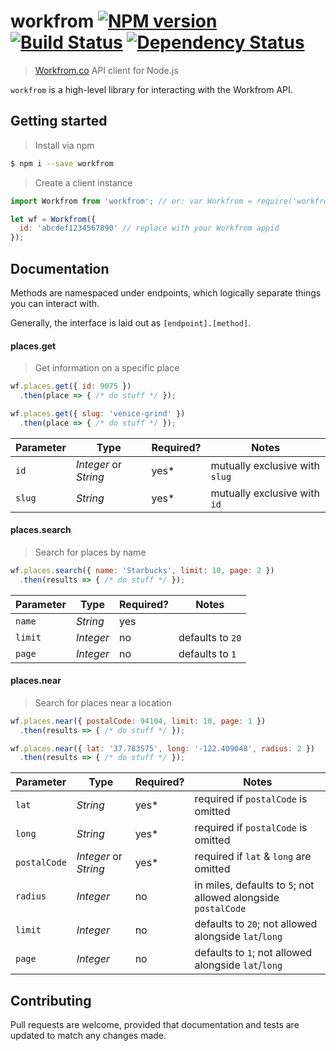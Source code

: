 # workfrom [![NPM version][npm-image]][npm-url] [![Build Status][travis-image]][travis-url] [![Dependency Status][daviddm-image]][daviddm-url]

> [Workfrom.co](https://workfrom.co/) API client for Node.js

`workfrom` is a high-level library for interacting with the Workfrom API.

## Getting started

> Install via npm

```sh
$ npm i --save workfrom
```

> Create a client instance

```js
import Workfrom from 'workfrom'; // or: var Workfrom = require('workfrom')

let wf = Workfrom({
  id: 'abcdef1234567890' // replace with your Workfrom appid
});
```


## Documentation

Methods are namespaced under endpoints, which logically separate things you can interact with.

Generally, the interface is laid out as `[endpoint].[method]`.

#### places.get

> Get information on a specific place

```js
wf.places.get({ id: 9075 })
  .then(place => { /* do stuff */ });

wf.places.get({ slug: 'venice-grind' })
  .then(place => { /* do stuff */ });
```

Parameter | Type | Required? | Notes
--- | --- | --- | ------
`id` | _Integer_ or _String_ | yes* | mutually exclusive with `slug`
`slug` | _String_            | yes* | mutually exclusive with `id`

#### places.search

> Search for places by name

```js
wf.places.search({ name: 'Starbucks', limit: 10, page: 2 })
  .then(results => { /* do stuff */ });
```

Parameter | Type | Required? | Notes
--- | --- | --- | ------
`name`  | _String_  | yes |
`limit` | _Integer_ | no  | defaults to `20`
`page`  | _Integer_ | no  | defaults to `1`

#### places.near

> Search for places near a location

```js
wf.places.near({ postalCode: 94104, limit: 10, page: 1 })
  .then(results => { /* do stuff */ });

wf.places.near({ lat: '37.783575', long: '-122.409048', radius: 2 })
  .then(results => { /* do stuff */ });
```

Parameter | Type | Required? | Notes
--- | --- | --- | ------
`lat`           | _String_              | yes*  | required if `postalCode` is omitted
`long`          | _String_              | yes*  | required if `postalCode` is omitted
`postalCode`    | _Integer_ or _String_ | yes*  | required if `lat` & `long` are omitted
`radius`        | _Integer_              | no    | in miles, defaults to `5`; not allowed alongside `postalCode`
`limit`         | _Integer_             | no    | defaults to `20`; not allowed alongside `lat`/`long`
`page`          | _Integer_             | no    | defaults to `1`; not allowed alongside `lat`/`long`


## Contributing

Pull requests are welcome, provided that documentation and tests are updated to match any changes made.

[npm-image]: https://badge.fury.io/js/workfrom.svg
[npm-url]: https://npmjs.org/package/workfrom
[travis-image]: https://travis-ci.org/kyleshockey/workfrom.svg?branch=master
[travis-url]: https://travis-ci.org/kyleshockey/workfrom
[daviddm-image]: https://david-dm.org/kyleshockey/workfrom.svg?theme=shields.io
[daviddm-url]: https://david-dm.org/kyleshockey/workfrom
